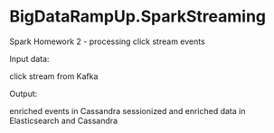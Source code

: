 # BigDataRampUp.SparkStreaming
Spark Homework 2 - processing click stream events

Input data:

click stream from Kafka


Output: 

enriched events in Cassandra
sessionized and enriched data in Elasticsearch and Cassandra

